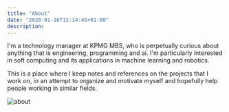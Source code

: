 ```yaml
---
title: "About"
date: "2020-01-16T12:14:45+01:00"
description:
---
```


I'm a technology manager at KPMG MBS, who is perpetually curious about anything that is engineering, programming and ai. I'm particularly interested in soft computing and its applications in machine learning and robotics.

This is  a place where I keep notes and references on the projects that I work on, in an attempt to organize and motivate myself and hopefully help people working in similar fields.

![about](/images/about.jpg)
